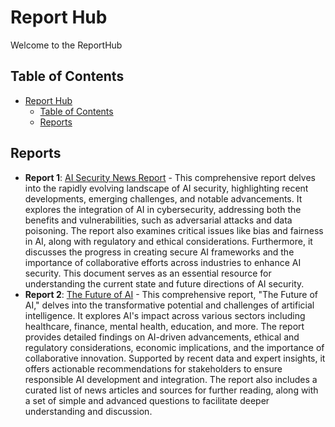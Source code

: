 # Report Hub

Welcome to the ReportHub

## Table of Contents

- [Report Hub](#report-hub)
  - [Table of Contents](#table-of-contents)
  - [Reports](#reports)

## Reports

- **Report 1**: [AI Security News Report](./reports/AI_Security_Challenges_and_Advancements.md) - This comprehensive report delves into the rapidly evolving landscape of AI security, highlighting recent developments, emerging challenges, and notable advancements. It explores the integration of AI in cybersecurity, addressing both the benefits and vulnerabilities, such as adversarial attacks and data poisoning. The report also examines critical issues like bias and fairness in AI, along with regulatory and ethical considerations. Furthermore, it discusses the progress in creating secure AI frameworks and the importance of collaborative efforts across industries to enhance AI security. This document serves as an essential resource for understanding the current state and future directions of AI security.
- **Report 2**: [The Future of AI](./reports/Future_of_AI.md) - This comprehensive report, "The Future of AI," delves into the transformative potential and challenges of artificial intelligence. It explores AI's impact across various sectors including healthcare, finance, mental health, education, and more. The report provides detailed findings on AI-driven advancements, ethical and regulatory considerations, economic implications, and the importance of collaborative innovation. Supported by recent data and expert insights, it offers actionable recommendations for stakeholders to ensure responsible AI development and integration. The report also includes a curated list of news articles and sources for further reading, along with a set of simple and advanced questions to facilitate deeper understanding and discussion.
